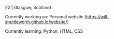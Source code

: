 22 | Glasgow, Scotland

Currently working on: Personal website (https://will-shuttleworth.github.io/website/)

Currently learning: Python, HTML, CSS
